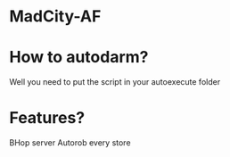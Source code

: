 # MadCity-AF


# How to autodarm?
Well you need to put the script in your autoexecute folder



# Features?
BHop server
Autorob every store
